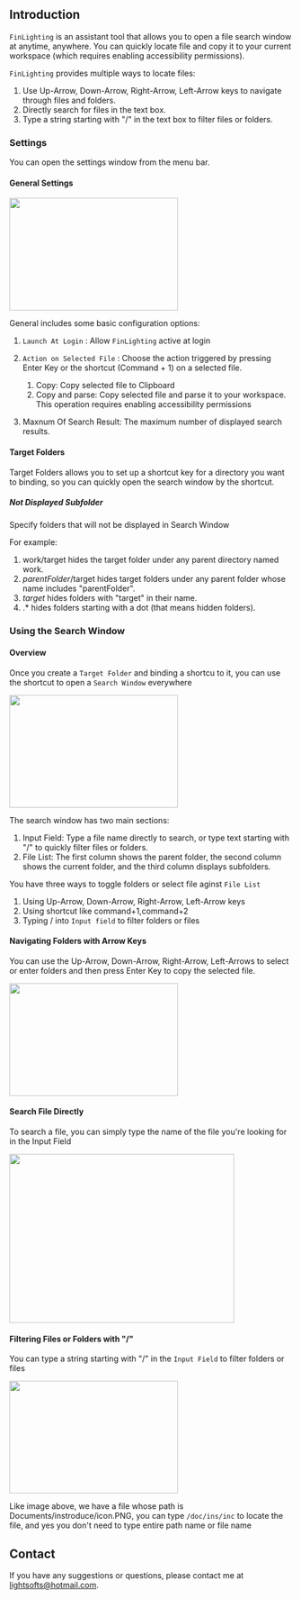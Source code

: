 ## Introduction

`FinLighting` is an assistant tool that allows you to open a file search window at anytime, anywhere. You can quickly locate file and copy it to your current workspace (which requires enabling accessibility permissions).

`FinLighting` provides multiple ways to locate files:

1. Use Up-Arrow, Down-Arrow, Right-Arrow, Left-Arrow keys to navigate through files and folders.
2. Directly search for files in the text box.
3. Type a string starting with "/" in the text box to filter files or folders.

### Settings
You can open the settings window from the menu bar.

#### General Settings

<img src = "images/settings.png" style="width:300;height:200">

General includes some basic configuration options:

1. `Launch At Login` : Allow `FinLighting` active at login
2. `Action on Selected File` : Choose the action triggered by pressing Enter Key or the shortcut (Command + 1) on a selected file. 
    
    1. Copy: Copy selected file to Clipboard
    2. Copy and parse: Copy selected file and parse it to your workspace. This operation requires enabling accessibility permissions

3. Maxnum Of Search Result: The maximum number of displayed search results.

#### Target Folders

Target Folders allows you to set up a shortcut key for a directory you want to binding, so you can quickly open the search window by the shortcut.

##### Not Displayed Subfolder

Specify folders that will not be displayed in Search Window

For example:

1. work/target hides the target folder under any parent directory named work.
2. *parentFolder*/target hides target folders under any parent folder whose name includes "parentFolder".
3. *target* hides folders with "target" in their name.
4. .* hides folders starting with a dot (that means hidden folders).

### Using the Search Window

#### Overview

Once you create a `Target Folder` and binding a shortcu to it, you can use the shortcut to open a `Search Window` everywhere 

<img src = "images/search.png" style="width:300;height:200">

The search window has two main sections:

1. Input Field: Type a file name directly to search, or type text starting with "/" to quickly filter files or folders.
2. File List: The first column shows the parent folder, the second column shows the current folder, and the third column displays subfolders.

You have three ways to toggle folders or select file aginst `File List`

1. Using Up-Arrow, Down-Arrow, Right-Arrow, Left-Arrow keys
2. Using shortcut like command+1,command+2
3. Typing / into `Input field` to filter folders or files 

#### Navigating Folders with Arrow Keys

You can use the Up-Arrow, Down-Arrow, Right-Arrow, Left-Arrows to select or enter folders and then press Enter Key to copy the selected file.

<img src = "images/search.png" style="width:300;height:200">

#### Search File Directly

To search a file, you can simply type the name of the file you're looking for in the Input Field

<img src = "images/search-direct.png" style="width:400;height:300">

#### Filtering Files or Folders with "/"

You can type a string starting with "/" in the `Input Field` to filter folders or files

<img src = "images/saerch-filter.png" style="width:300;height:200">

Like image above, we have a file whose path is Documents/instroduce/icon.PNG, you can type `/doc/ins/inc` to locate the file, and yes you don't need to type entire path name or file name


## Contact
If you have any suggestions or questions, please contact me at lightsofts@hotmail.com.